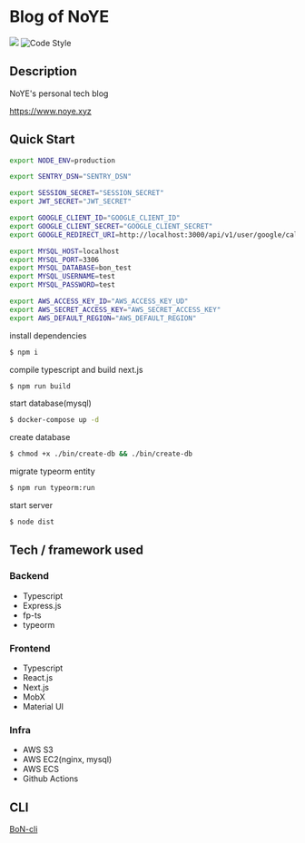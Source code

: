 # Blog of NoYE
![](https://github.com/No-YE/BoN/workflows/Deploy%20to%20Amazon%20ECS/badge.svg?branch=master)
![Code Style](https://badgen.net/badge/code%20style/airbnb/ff5a5f?icon=airbnb)

## Description
NoYE's personal tech blog

https://www.noye.xyz

## Quick Start

``` sh
export NODE_ENV=production

export SENTRY_DSN="SENTRY_DSN"

export SESSION_SECRET="SESSION_SECRET"
export JWT_SECRET="JWT_SECRET"

export GOOGLE_CLIENT_ID="GOOGLE_CLIENT_ID"
export GOOGLE_CLIENT_SECRET="GOOGLE_CLIENT_SECRET"
export GOOGLE_REDIRECT_URI=http://localhost:3000/api/v1/user/google/callback

export MYSQL_HOST=localhost
export MYSQL_PORT=3306
export MYSQL_DATABASE=bon_test
export MYSQL_USERNAME=test
export MYSQL_PASSWORD=test

export AWS_ACCESS_KEY_ID="AWS_ACCESS_KEY_UD"
export AWS_SECRET_ACCESS_KEY="AWS_SECRET_ACCESS_KEY"
export AWS_DEFAULT_REGION="AWS_DEFAULT_REGION"
```

install dependencies
``` sh
$ npm i
```

compile typescript and build next.js
``` sh
$ npm run build
```

start database(mysql)
``` sh
$ docker-compose up -d
```

create database
``` sh
$ chmod +x ./bin/create-db && ./bin/create-db
```

migrate typeorm entity
``` sh
$ npm run typeorm:run
```

start server
``` sh
$ node dist
```

## Tech / framework used

### Backend
- Typescript
- Express.js
- fp-ts
- typeorm

### Frontend
- Typescript
- React.js
- Next.js
- MobX
- Material UI

### Infra
- AWS S3
- AWS EC2(nginx, mysql)
- AWS ECS
- Github Actions

## CLI
[BoN-cli]("https://github.com/No-YE/BoN-cli")